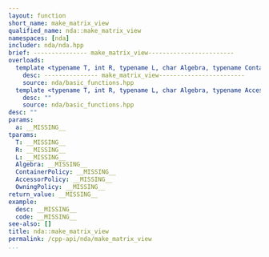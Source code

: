 ```yaml
---
layout: function
short_name: make_matrix_view
qualified_name: nda::make_matrix_view
namespaces: [nda]
includer: nda/nda.hpp
brief: --------------- make_matrix_view------------------------
overloads:
  template <typename T, int R, typename L, char Algebra, typename ContainerPolicy> matrix_view<T, L> make_matrix_view(const basic_array<T, R, L, Algebra, ContainerPolicy> & a):
    desc: --------------- make_matrix_view------------------------
    source: nda/basic_functions.hpp
  template <typename T, int R, typename L, char Algebra, typename AccessorPolicy, typename OwningPolicy> matrix_view<T, L> make_matrix_view(const basic_array_view<T, R, L, Algebra, AccessorPolicy, OwningPolicy> & a):
    desc: ""
    source: nda/basic_functions.hpp
desc: ""
params:
  a: __MISSING__
tparams:
  T: __MISSING__
  R: __MISSING__
  L: __MISSING__
  Algebra: __MISSING__
  ContainerPolicy: __MISSING__
  AccessorPolicy: __MISSING__
  OwningPolicy: __MISSING__
return_value: __MISSING__
example:
  desc: __MISSING__
  code: __MISSING__
see-also: []
title: nda::make_matrix_view
permalink: /cpp-api/nda/make_matrix_view
...
```


